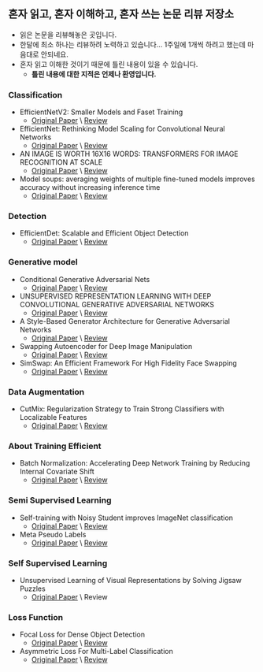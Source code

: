 ## 혼자 읽고, 혼자 이해하고, 혼자 쓰는 논문 리뷰 저장소
- 읽은 논문을 리뷰해놓은 곳입니다.
- 한달에 최소 하나는 리뷰하려 노력하고 있습니다... 1주일에 1개씩 하려고 했는데 마음대로 안되네요.
- 혼자 읽고 이해한 것이기 때문에 틀린 내용이 있을 수 있습니다.
  - __틀린 내용에 대한 지적은 언제나 환영입니다.__


### Classification
- EfficientNetV2: Smaller Models and Faset Training
  - [Original Paper](https://arxiv.org/pdf/2104.00298.pdf) \ [Review](https://charmed-creek-53c.notion.site/EfficientNet-V2-c8eb02319a0e43479eb26543c849d5e6)
- EfficientNet: Rethinking Model Scaling for Convolutional Neural Networks
  - [Original Paper](https://arxiv.org/pdf/1905.11946.pdf) \ [Review](https://charmed-creek-53c.notion.site/EfficientNet-03c15632c61b4748a7d7334cb6980165)
- AN IMAGE IS WORTH 16X16 WORDS: TRANSFORMERS FOR IMAGE RECOGNITION AT SCALE
  - [Original Paper](https://arxiv.org/pdf/2010.11929.pdf) \ [Review](https://charmed-creek-53c.notion.site/Vision-Transfomrers-b917b083ca004a13b42c5d031c363cee)
- Model soups: averaging weights of multiple fine-tuned models improves accuracy without increasing inference time
  - [Original Paper](https://arxiv.org/pdf/2203.05482.pdf) \ [Review](https://charmed-creek-53c.notion.site/Model-Soup-dc5027a489fc4bbabbc6f804218d22d9)
### Detection
- EfficientDet: Scalable and Efficient Object Detection
  - [Original Paper](https://arxiv.org/pdf/1911.09070.pdf) \ [Review](https://charmed-creek-53c.notion.site/EfficientDet-fea86e2f4a384f148369b527c1c22e50)
### Generative model
- Conditional Generative Adversarial Nets 
  - [Original Paper](https://arxiv.org/pdf/1411.1784.pdf) \ [Review](https://charmed-creek-53c.notion.site/CGAN-4c18e0c8b16747eda4b0e41189978e59) 
- UNSUPERVISED REPRESENTATION LEARNING WITH DEEP CONVOLUTIONAL GENERATIVE ADVERSARIAL NETWORKS 
  - [Original Paper](https://arxiv.org/pdf/1511.06434.pdf) \ [Review](https://charmed-creek-53c.notion.site/DCGAN-51f9bbb99f2844a2a20b1b7c547354fe)
- A Style-Based Generator Architecture for Generative Adversarial Networks 
  - [Original Paper](https://arxiv.org/pdf/1812.04948.pdf) \ [Review](https://charmed-creek-53c.notion.site/StyleGAN-v1-94bee9d5faac4f97abf3f14d09b4f906)
- Swapping Autoencoder for Deep Image Manipulation
  - [Original Paper](https://arxiv.org/pdf/2007.00653.pdf) \ [Review](https://charmed-creek-53c.notion.site/Swapping-Autoencoder-ba1d7814a94a4f1abdada21bcb70b636)
- SimSwap: An Efficient Framework For High Fidelity Face Swapping
  - [Original Paper](https://arxiv.org/pdf/2106.06340v1.pdf) \ [Review](https://charmed-creek-53c.notion.site/SimSwap-dff9c8be8d674389af332d6ba03c96f9)
### Data Augmentation
- CutMix: Regularization Strategy to Train Strong Classifiers with Localizable Features
  - [Original Paper](https://arxiv.org/pdf/1905.04899.pdf) \ [Review](https://charmed-creek-53c.notion.site/CutMix-57f9b7259fb74852b7434e11c5c6f3ef)
### About Training Efficient
- Batch Normalization: Accelerating Deep Network Training by Reducing Internal Covariate Shift
  - [Original Paper](https://arxiv.org/pdf/1502.03167.pdf) \ [Review](https://charmed-creek-53c.notion.site/Batch-Normalization-fc9fce83884a4335a4015c03576f3ac6)
### Semi Supervised Learning
- Self-training with Noisy Student improves ImageNet classification
  - [Original Paper](https://arxiv.org/pdf/1911.04252.pdf) \ [Review](https://charmed-creek-53c.notion.site/Noisy-Student-f3da95d04f8c4aaf9e9987775974e3bd)
- Meta Pseudo Labels
  - [Original Paper](https://arxiv.org/pdf/2003.10580.pdf) \ [Review](https://charmed-creek-53c.notion.site/Meta-Pseudo-Labels-dd13f44e347545abac4f3bc4f133f7b4)
### Self Supervised Learning
- Unsupervised Learning of Visual Representations by Solving Jigsaw Puzzles
  - [Original Paper](https://arxiv.org/pdf/1603.09246.pdf) \ Review
### Loss Function
- Focal Loss for Dense Object Detection
  - [Original Paper](https://arxiv.org/pdf/1708.02002.pdf) \ [Review](https://charmed-creek-53c.notion.site/Focal-Loss-f5af90040a3e4e138c96df0cd3684aaf)
- Asymmetric Loss For Multi-Label Classification
  - [Original Paper](https://arxiv.org/pdf/2009.14119.pdf) \ [Review](https://charmed-creek-53c.notion.site/Asymmetric-Loss-9046392191654fbebd0a6200b136f3a2)
